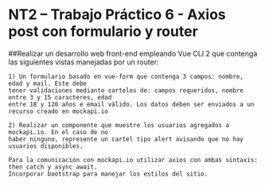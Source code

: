# NT2 – Trabajo Práctico 6 - Axios post con formulario y router

##Realizar un desarrollo web front-end empleando Vue CLI 2 que contenga las siguientes vistas
manejadas por un router:

```
1) Un formulario basado en vue-form que contenga 3 campos: nombre, edad y mail. Este debe
tener validaciones mediante carteles de: campos requeridos, nombre entre 3 y 15 caracteres, edad
entre 18 y 120 años e email válido. Los datos deben ser enviados a un recurso creado en mockapi.io
```

```
2) Realizar un componente que muestre los usuarios agregados a mockapi.io. En el caso de no
haber ninguno, represente un cartel tipo alert avisando que no hay usuarios disponibles.
```

```
Para la comunicación con mockapi.io utilizar axios con ambas sintaxis: then catch y async await.
Incorporar bootstrap para manejar los estilos del sitio.
```
